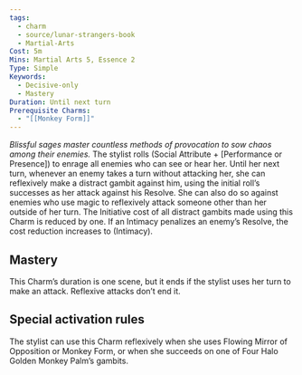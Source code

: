 ```yaml
---
tags:
  - charm
  - source/lunar-strangers-book
  - Martial-Arts
Cost: 5m
Mins: Martial Arts 5, Essence 2
Type: Simple
Keywords:
  - Decisive-only
  - Mastery
Duration: Until next turn
Prerequisite Charms:
  - "[[Monkey Form]]"
---
```

*Blissful sages master countless methods of provocation to sow chaos among their enemies.*
The stylist rolls (Social Attribute + [Performance or Presence]) to enrage all enemies who can see or hear her. Until her next turn, whenever an enemy takes a turn without attacking her, she can reflexively make a distract gambit against him, using the initial roll’s successes as her attack against his Resolve. She can also do so against enemies who use magic to reflexively attack someone other than her outside of her turn.
The Initiative cost of all distract gambits made using this Charm is reduced by one. If an Intimacy penalizes an enemy’s Resolve, the cost reduction increases to (Intimacy).
## Mastery
This Charm’s duration is one scene, but it ends if the stylist uses her turn to make an attack. Reflexive attacks don’t end it.
## Special activation rules
The stylist can use this Charm reflexively when she uses Flowing Mirror of Opposition or Monkey Form, or when she succeeds on one of Four Halo Golden Monkey Palm’s gambits.